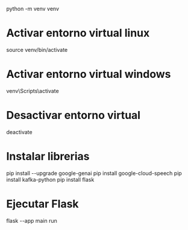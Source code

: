 python -m venv venv

# Activar entorno virtual linux
source venv/bin/activate

# Activar entorno virtual windows
venv\Scripts\activate

# Desactivar entorno virtual
deactivate

# Instalar librerias
pip install --upgrade google-genai
pip install google-cloud-speech
pip install kafka-python
pip install flask



# Ejecutar Flask 
flask --app main run